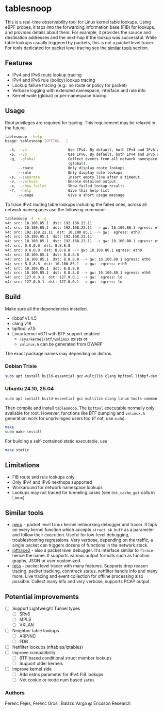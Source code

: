 # tablesnoop

This is a real-time observability tool for Linux kernel table lookups.
Using eBPF probes, it taps into the forwarding information base (FIB) for lookups.
and provides details about them.
For example, it provides the source and destination addresses and the next-hop if the lookup was successful.
While table lookups usually triggered by packets, this is not a packet level tracer.
For tools dedicated for packet level tracing see the [similar tools](#similar-tools) section.

## Features

* IPv4 and IPv6 route lookup tracing
* IPv4 and IPv6 rule (policy) lookup tracing
* Lookup failure tracing (e.g.: no route or policy for packet)
* Verbose logging with extended namespace, interface and rule info
* Kernel-wide (global) or per-namespace tracing

## Usage

Root privileges are required for tracing.
This requirement may be relaxed in the future.

```bash
tablesnoop --help
Usage: tablesnoop [OPTION...]

  -4, --v4                   Use IPv4. By default, both IPv4 and IPv6 are logged.
  -6, --v6                   Use IPv6. By default, both IPv4 and IPv6 are logged.
  -g, --global               Collect events from all network namespace
                             (global).
      --route                Only display route lookups
      --rule                 Only display rule lookups
  -s, --separate             Insert empty line after a timeout.
  -v, --verbose              Enable detailed output.
  -x, --show_failed          Show failed lookup results
  -?, --help                 Give this help list
      --usage                Give a short usage message
```

To trace IPv4 routing table lookups including the failed ones,
across all network namespaces use the following command:

```bash
tablesnoop -4 -x -g
v4: src: 10.100.85.1  dst: 192.168.22.11 
v4: src: 10.100.85.1  dst: 192.168.22.11 --> gw: 10.100.80.1 egress: eth0
v4: src: 192.168.22.11  dst: 10.100.85.1 --> gw:  egress: eth0
v4: src: 10.100.85.1  dst: 192.168.22.11 
v4: src: 10.100.85.1  dst: 192.168.22.11 --> gw: 10.100.80.1 egress: eth0
v4: src: 0.0.0.0  dst: 8.8.8.8 
v4: src: 0.0.0.0  dst: 8.8.8.8 --> gw: 10.100.80.1 egress: eth0
v4: src: 10.100.85.1  dst: 8.8.8.8 
v4: src: 10.100.85.1  dst: 8.8.8.8 --> gw: 10.100.80.1 egress: eth0
v4: src: 8.8.8.8  dst: 10.100.85.1 --> gw:  egress: eth0
v4: src: 10.100.85.1  dst: 8.8.8.8 
v4: src: 10.100.85.1  dst: 8.8.8.8 --> gw: 10.100.80.1 egress: eth0
v4: src: 127.0.0.1  dst: 127.0.0.1 --> gw:  egress: lo
v4: src: 127.0.0.1  dst: 127.0.0.1 --> gw:  egress: lo
```

## Build

Make sure all the dependencies installed.

* libbpf v1.4.5
* clang v18
* bpftool v7.5
* Linux kernel v6.11 with BTF support enabled
  * `/sys/kernel/btf/vmlinux` exists or
  * `vmlinux.h` can be generated from DWARF

The exact package names may depending on distros.

### Debian Trixie

```bash
sudo apt install build-essential gcc-multilib clang bpftool libbpf-dev
```

### Ubuntu 24.10, 25.04

```bash
sudo apt install build-essential gcc-multilib clang linux-tools-common libbpf-dev
```

Then compile and install `tablesnoop`.
The `bpftool` executable normally only available for root.
However, functions like BTF dumping and `vmlinux.h` generation
work for unprivileged users too (if not, use `sudo`).

```bash
make
sudo make install
```

For building a self-contained static executable, use

```bash
make static
```

## Limitations

* FIB route and rule lookups only
* Only IPv4 and IPv6 nexthops supported
* Workaround for network namespace lookups
* Lookups may not traced for tunneling cases (see `dst_cache_get` calls in Linux)

## Similar tools

* [pwru](https://github.com/cilium/pwru) - packet level Linux kernel networking
debugger and tracer. It taps on every kernel function which
accepts `struct sk_buff` as a parameter and follow their execution.
Useful for low-level debugging, troubleshooting regressions.
Very verbose, depending on the traffic, a single packet can triggers
dozens of functions in the network stack.
* [ipftrace2](https://github.com/YutaroHayakawa/ipftrace2) - also a packet
level debugger. It's interface similar to `ftrace` hence the name.
It supports various output formats such as function graphs, JSON or user customized.
* [retis](https://retis.readthedocs.io/en/stable/) - packet level tracer with many features.
Supports drop reason tracing, packet tracking, conntrack status,
netfilter handle info and many more.
Live tracing and event collection for offline processing also possible.
Collect many info and very verbose, supports PCAP output.


## Potential improvements

- [ ] Support Lightweight Tunnel types
  - [ ] SRv6
  - [ ] MPLS
  - [ ] VXLAN
- [ ] Neighbor table lookups
  - [ ] ARP/ND
  - [ ] FDB
- [ ] Netfilter lookups (nftables/iptables)
- [ ] Improve compatibility
  - [ ] BTF based conditional struct member lookups
  - [ ] Support older kernels
- [ ] Improve kernel side
  - [ ] Add netns parameter for IPv4 FIB lookups
  - [ ] Net cookie or inode num based `setns`

### Authors

Ferenc Fejes, Ferenc Orosi, Balázs Varga @ Ericsson Research
